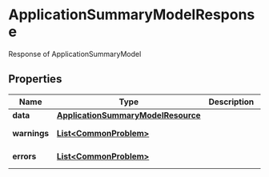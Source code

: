 

# ApplicationSummaryModelResponse

Response of ApplicationSummaryModel

## Properties

| Name | Type | Description | Notes |
|------------ | ------------- | ------------- | -------------|
|**data** | [**ApplicationSummaryModelResource**](ApplicationSummaryModelResource.md) |  |  [optional] |
|**warnings** | [**List&lt;CommonProblem&gt;**](CommonProblem.md) |  |  [optional] [readonly] |
|**errors** | [**List&lt;CommonProblem&gt;**](CommonProblem.md) |  |  [optional] [readonly] |



